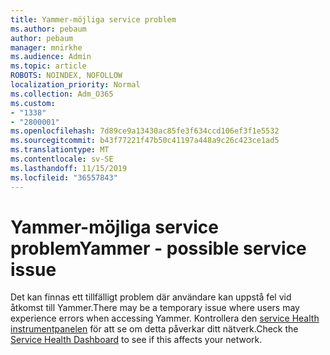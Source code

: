 ```yaml
---
title: Yammer-möjliga service problem
ms.author: pebaum
author: pebaum
manager: mnirkhe
ms.audience: Admin
ms.topic: article
ROBOTS: NOINDEX, NOFOLLOW
localization_priority: Normal
ms.collection: Adm_O365
ms.custom:
- "1338"
- "2800001"
ms.openlocfilehash: 7d89ce9a13430ac85fe3f634ccd106ef3f1e5532
ms.sourcegitcommit: b43f77221f47b50c41197a448a9c26c423ce1ad5
ms.translationtype: MT
ms.contentlocale: sv-SE
ms.lasthandoff: 11/15/2019
ms.locfileid: "36557843"
---
```

# <a name="yammer---possible-service-issue"></a><span data-ttu-id="ca062-102">Yammer-möjliga service problem</span><span class="sxs-lookup"><span data-stu-id="ca062-102">Yammer - possible service issue</span></span>

<span data-ttu-id="ca062-103">Det kan finnas ett tillfälligt problem där användare kan uppstå fel vid åtkomst till Yammer.</span><span class="sxs-lookup"><span data-stu-id="ca062-103">There may be a temporary issue where users may experience errors when accessing Yammer.</span></span> <span data-ttu-id="ca062-104">Kontrollera den [service Health instrumentpanelen](https://admin.microsoft.com/AdminPortal/Home#/servicehealth) för att se om detta påverkar ditt nätverk.</span><span class="sxs-lookup"><span data-stu-id="ca062-104">Check the [Service Health Dashboard](https://admin.microsoft.com/AdminPortal/Home#/servicehealth) to see if this affects your network.</span></span>
